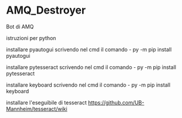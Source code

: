 # AMQ_Destroyer

Bot di AMQ

istruzioni per python

  installare pyautogui scrivendo nel cmd il comando
      - py -m pip install pyautogui

  installare pytesseract scrivendo nel cmd il comando
      - py -m pip install pytesseract

  installare keyboard scrivendo nel cmd il comando
      - py -m pip install keyboard

  installare l'eseguibile di tesseract
      https://github.com/UB-Mannheim/tesseract/wiki
